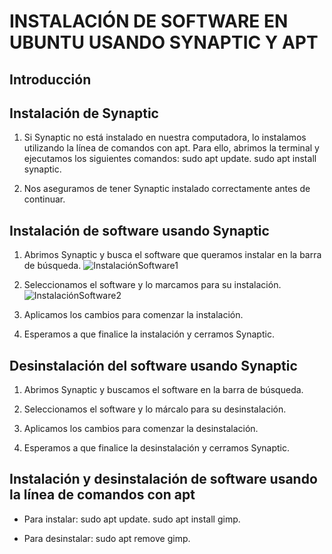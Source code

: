 # INSTALACIÓN DE SOFTWARE EN UBUNTU USANDO SYNAPTIC Y APT

## Introducción

## Instalación de Synaptic

1. Si Synaptic no está instalado en nuestra computadora, lo instalamos utilizando la línea de comandos con apt. Para ello, abrimos la terminal y ejecutamos los siguientes comandos: sudo apt update.  sudo apt install synaptic.


2. Nos aseguramos de tener Synaptic instalado correctamente antes de continuar.


## Instalación de software usando Synaptic

1. Abrimos Synaptic y busca el software que queramos instalar en la barra de búsqueda.
![InstalaciónSoftware1](https://github.com/neusmartinez/InstalacionUbuntu/blob/main/VIRTUALBOX6.png)


2. Seleccionamos el software y lo  marcamos para su instalación.
![InstalaciónSoftware2](https://github.com/neusmartinez/InstalacionUbuntu/blob/main/VIRTUALBOX6.png)


3. Aplicamos los cambios para comenzar la instalación.


4. Esperamos a que finalice la instalación y cerramos Synaptic.


## Desinstalación del software usando Synaptic

1. Abrimos Synaptic y buscamos el software en la barra de búsqueda.


2. Seleccionamos el software y lo márcalo para su desinstalación.


3. Aplicamos los cambios para comenzar la desinstalación.


4. Esperamos a que finalice la desinstalación y cerramos Synaptic.


## Instalación y desinstalación de software usando la línea de comandos con apt

* Para instalar: sudo apt update.   sudo apt install gimp.

* Para desinstalar: sudo apt remove gimp.
